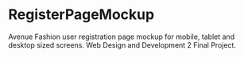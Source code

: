 # RegisterPageMockup
Avenue Fashion user registration page mockup for mobile, tablet and desktop sized screens. Web Design and Development 2 Final Project.

